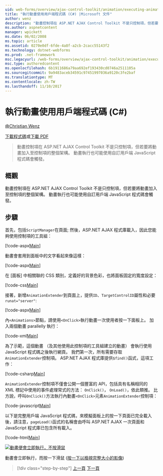 ```yaml
---
uid: web-forms/overview/ajax-control-toolkit/animation/executing-animations-using-client-side-code-cs
title: "執行動畫使用用戶端程式碼 (C#) |Microsoft 文件"
author: wenz
description: "動畫控制項在 ASP.NET AJAX Control Toolkit 不是只控制項，但若要將動畫加入至控制項的整個架構。 動畫執行..."
ms.author: aspnetcontent
manager: wpickett
ms.date: 06/02/2008
ms.topic: article
ms.assetid: 0270e0df-6fde-4a8f-a2cb-2cacc55143f2
ms.technology: dotnet-webforms
ms.prod: .net-framework
msc.legacyurl: /web-forms/overview/ajax-control-toolkit/animation/executing-animations-using-client-side-code-cs
msc.type: authoredcontent
ms.openlocfilehash: 6b1911686a79aa692ef193430cd0746a2511105a
ms.sourcegitcommit: 9a9483aceb34591c97451997036a9120c3fe2baf
ms.translationtype: MT
ms.contentlocale: zh-TW
ms.lasthandoff: 11/10/2017
---
```

<a name="executing-animations-using-client-side-code-c"></a>執行動畫使用用戶端程式碼 (C#)
====================
由[Christian Wenz](https://github.com/wenz)

[下載程式碼](http://download.microsoft.com/download/f/9/a/f9a26acd-8df4-4484-8a18-199e4598f411/Animation10.cs.zip)或[下載 PDF](http://download.microsoft.com/download/6/7/1/6718d452-ff89-4d3f-a90e-c74ec2d636a3/animation10CS.pdf)

> 動畫控制項在 ASP.NET AJAX Control Toolkit 不是只控制項，但若要將動畫加入至控制項的整個架構。 動畫執行也可能使用自訂用戶端 JavaScript 程式碼會觸發。


## <a name="overview"></a>概觀

動畫控制項在 ASP.NET AJAX Control Toolkit 不是只控制項，但若要將動畫加入至控制項的整個架構。 動畫執行也可能使用自訂用戶端 JavaScript 程式碼會觸發。

## <a name="steps"></a>步驟

首先，包括`ScriptManager`在頁面; 然後，ASP.NET AJAX 程式庫載入，因此您能夠使用控制項的工具組：

[!code-aspx[Main](executing-animations-using-client-side-code-cs/samples/sample1.aspx)]

動畫會套用到面板中的文字看起來像這樣：

[!code-aspx[Main](executing-animations-using-client-side-code-cs/samples/sample2.aspx)]

在 [面板] 中相關聯的 CSS 類別，定義好的背景色彩，也將面板固定的寬度設定：

[!code-css[Main](executing-animations-using-client-side-code-cs/samples/sample3.css)]

接著，新增`AnimationExtender`到頁面上，提供`ID`、`TargetControlID`屬性和必要`runat="server"`:

[!code-aspx[Main](executing-animations-using-client-side-code-cs/samples/sample4.aspx)]

內`<Animations>`節點，請使用`<OnClick>`執行動畫一次使用者按一下面板上。 加入兩個動畫 parallelly 執行：

[!code-xml[Main](executing-animations-using-client-side-code-cs/samples/sample5.xml)]

為了示範，這個動畫 （及其他使用此控制項的工具組建立的動畫） 會執行使用 JavaScript 程式碼之後執行網頁。 我們第一次，所有需要存取`AnimationExtender`控制項。 ASP.NET AJAX 程式庫提供`$find()`函式，這項工作：

[!code-csharp[Main](executing-animations-using-client-side-code-cs/samples/sample6.cs)]

`AnimationExtender`控制項不僅會公開一個豐富的 API，包括具有名稱相同的 XML 標記中使用的事件處理常式的方法： `OnClick()`， `OnLoad()`，依此類推。 比方說，呼叫`OnClick()`方法執行內動畫`<OnClick>`元素`AnimationExtender`控制項：

[!code-javascript[Main](executing-animations-using-client-side-code-cs/samples/sample7.js)]

以下是完整用戶端 JavaScript 程式碼，來模擬面板上的按一下頁面已完全載入後，請注意，`pageLoad()`函式的名稱會由呼叫 ASP.NET AJAX 一次頁面和 JavaScript 程式庫已包含所有載入。

[!code-html[Main](executing-animations-using-client-side-code-cs/samples/sample8.html)]


[![動畫便會立即執行，不按滑鼠](executing-animations-using-client-side-code-cs/_static/image2.png)](executing-animations-using-client-side-code-cs/_static/image1.png)

動畫會立即執行，而按一下滑鼠 ([按一下以檢視完整大小的影像](executing-animations-using-client-side-code-cs/_static/image3.png))

>[!div class="step-by-step"]
[上一頁](modifying-animations-from-the-server-side-cs.md)
[下一頁](changing-an-animation-using-client-side-code-cs.md)
